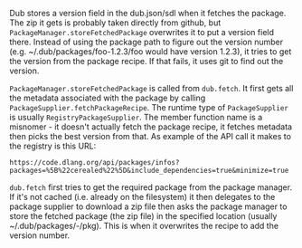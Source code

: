 Dub stores a version field in the dub.json/sdl when it fetches the package.
The zip it gets is probably taken directly from github, but
`PackageManager.storeFetchedPackage` overwrites it to put a version
field there. Instead of using the package path to figure out the version
number (e.g. ~/.dub/packages/foo-1.2.3/foo would have version 1.2.3), it
tries to get the version from the package recipe. If that fails, it uses
git to find out the version.

`PackageManager.storeFetchedPackage` is called from `dub.fetch`.
It first gets all the metadata associated with the package by calling
`PackageSupplier.fetchPackageRecipe`. The runtime type of
`PackageSupplier` is usually `RegistryPackageSupplier`. The
member function name is a misnomer - it doesn't actually fetch the package
recipe, it fetches metadata then picks the best version from that.
As example of the API call it makes to the registry is this URL:

    https://code.dlang.org/api/packages/infos?packages=%5B%22cerealed%22%5D&include_dependencies=true&minimize=true

`dub.fetch` first tries to get the required package from the package
manager. If it's not cached (i.e. already on the filesystem) it then
delegates to the package supplier to download a zip file then
asks the package manager to store the fetched package (the zip file)
in the specified location (usually ~/.dub/packages/<pkg>-<version>/pkg).
This is when it overwrites the recipe to add the version number.
